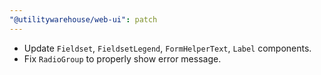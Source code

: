 ```yaml
---
"@utilitywarehouse/web-ui": patch
---
```


- Update `Fieldset`, `FieldsetLegend`, `FormHelperText`, `Label` components.
- Fix `RadioGroup` to properly show error message.
